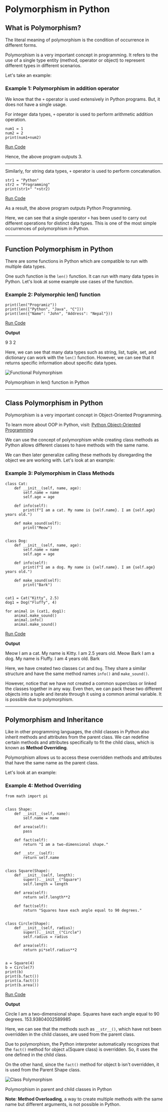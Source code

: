 # Polymorphism in Python

## What is Polymorphism?

The literal meaning of polymorphism is the condition of occurrence in different forms.

Polymorphism is a very important concept in programming. It refers to the use of a single type entity (method, operator or object) to represent different types in different scenarios.

Let's take an example:

### Example 1: Polymorphism in addition operator

We know that the `+` operator is used extensively in Python programs. But, it does not have a single usage.

For integer data types, `+` operator is used to perform arithmetic addition operation.

```
num1 = 1
num2 = 2
print(num1+num2)
```

[Run Code](https://www.programiz.com/python-programming/online-compiler)

Hence, the above program outputs 3.

---

Similarly, for string data types, `+` operator is used to perform concatenation.

```
str1 = "Python"
str2 = "Programming"
print(str1+" "+str2)
```

[Run Code](https://www.programiz.com/python-programming/online-compiler)

As a result, the above program outputs Python Programming.

Here, we can see that a single operator `+` has been used to carry out different operations for distinct data types. This is one of the most simple occurrences of polymorphism in Python.

---

## Function Polymorphism in Python

There are some functions in Python which are compatible to run with multiple data types.

One such function is the `len()` function. It can run with many data types in Python. Let's look at some example use cases of the function.

### Example 2: Polymorphic len() function

```
print(len("Programiz"))
print(len(["Python", "Java", "C"]))
print(len({"Name": "John", "Address": "Nepal"}))
```

[Run Code](https://www.programiz.com/python-programming/online-compiler)

**Output**

9
3
2

Here, we can see that many data types such as string, list, tuple, set, and dictionary can work with the `len()` function. However, we can see that it returns specific information about specific data types.

![Functional Polymorphism](https://cdn.programiz.com/sites/tutorial2program/files/func-polymorphism.png "Functional Polymorphism in Python")

Polymorphism in len() function in Python

---

## Class Polymorphism in Python

Polymorphism is a very important concept in Object-Oriented Programming.

To learn more about OOP in Python, visit: [Python Object-Oriented Programming](https://www.programiz.com/python-programming/object-oriented-programming)

We can use the concept of polymorphism while creating class methods as Python allows different classes to have methods with the same name.

We can then later generalize calling these methods by disregarding the object we are working with. Let's look at an example:

### Example 3: Polymorphism in Class Methods

```
class Cat:
    def __init__(self, name, age):
        self.name = name
        self.age = age

    def info(self):
        print(f"I am a cat. My name is {self.name}. I am {self.age} years old.")

    def make_sound(self):
        print("Meow")


class Dog:
    def __init__(self, name, age):
        self.name = name
        self.age = age

    def info(self):
        print(f"I am a dog. My name is {self.name}. I am {self.age} years old.")

    def make_sound(self):
        print("Bark")


cat1 = Cat("Kitty", 2.5)
dog1 = Dog("Fluffy", 4)

for animal in (cat1, dog1):
    animal.make_sound()
    animal.info()
    animal.make_sound()
```

[Run Code](https://www.programiz.com/python-programming/online-compiler)

**Output**

Meow
I am a cat. My name is Kitty. I am 2.5 years old.
Meow
Bark
I am a dog. My name is Fluffy. I am 4 years old.
Bark

Here, we have created two classes `Cat` and `Dog`. They share a similar structure and have the same method names `info()` and `make_sound()`.

However, notice that we have not created a common superclass or linked the classes together in any way. Even then, we can pack these two different objects into a tuple and iterate through it using a common animal variable. It is possible due to polymorphism.

---

## Polymorphism and Inheritance

Like in other programming languages, the child classes in Python also inherit methods and attributes from the parent class. We can redefine certain methods and attributes specifically to fit the child class, which is known as **Method Overriding**.

Polymorphism allows us to access these overridden methods and attributes that have the same name as the parent class.

Let's look at an example:

### Example 4: Method Overriding

```
from math import pi


class Shape:
    def __init__(self, name):
        self.name = name

    def area(self):
        pass

    def fact(self):
        return "I am a two-dimensional shape."

    def __str__(self):
        return self.name


class Square(Shape):
    def __init__(self, length):
        super().__init__("Square")
        self.length = length

    def area(self):
        return self.length**2

    def fact(self):
        return "Squares have each angle equal to 90 degrees."


class Circle(Shape):
    def __init__(self, radius):
        super().__init__("Circle")
        self.radius = radius

    def area(self):
        return pi*self.radius**2


a = Square(4)
b = Circle(7)
print(b)
print(b.fact())
print(a.fact())
print(b.area())
```

[Run Code](https://www.programiz.com/python-programming/online-compiler)

**Output**

Circle
I am a two-dimensional shape.
Squares have each angle equal to 90 degrees.
153.93804002589985

Here, we can see that the methods such as `__str__()`, which have not been overridden in the child classes, are used from the parent class.

Due to polymorphism, the Python interpreter automatically recognizes that the `fact()` method for object `a`(Square class) is overridden. So, it uses the one defined in the child class.

On the other hand, since the `fact()` method for object b isn't overridden, it is used from the Parent Shape class.

![Class Polymorphism](https://cdn.programiz.com/sites/tutorial2program/files/python-polymorphism.png "Polymorphism in Python")

Polymorphism in parent and child classes in Python

**Note**: **Method Overloading**, a way to create multiple methods with the same name but different arguments, is not possible in Python.